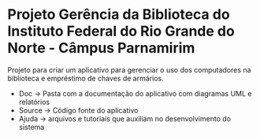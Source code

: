 # Projeto Gerência da Biblioteca do Instituto Federal do Rio Grande do Norte - Câmpus Parnamirim
Projeto para criar um aplicativo para gerenciar o uso dos computadores na biblioteca e empréstimo de chaves de armários.
- Doc -> Pasta com a documentação do aplicativo com diagramas UML e relatórios
- Source -> Código fonte do aplicativo
- Ajuda -> arquivos e tutoriais que auxiliam no desenvolvimento do sistema
